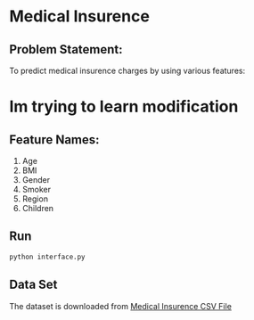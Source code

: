 # Medical Insurence

## Problem Statement: 
To predict medical insurence charges by using various features:










# Im trying to learn modification
## Feature Names:
1. Age
2. BMI
3. Gender
4. Smoker
5. Region
6. Children
## Run

```bash
python interface.py
```

## Data Set

The dataset is downloaded from [Medical Insurence CSV File](https://www.kaggle.com/datasets/mirichoi0218/insurance/download?datasetVersionNumber=1)